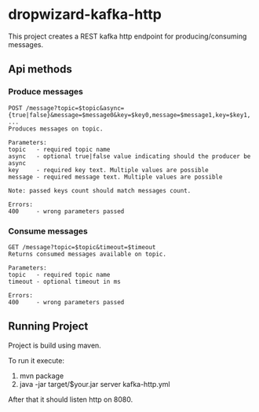# dropwizard-kafka-http

This project creates a REST kafka http endpoint for producing/consuming messages.

## Api methods

### Produce messages
```
POST /message?topic=$topic&async={true|false}&message=$message0&key=$key0,message=$message1,key=$key1, ...
Produces messages on topic.

Parameters:
topic   - required topic name
async   - optional true|false value indicating should the producer be async
key     - required key text. Multiple values are possible
message - required message text. Multiple values are possible

Note: passed keys count should match messages count.

Errors:
400     - wrong parameters passed
```

### Consume messages
```
GET /message?topic=$topic&timeout=$timeout
Returns consumed messages available on topic.

Parameters:
topic   - required topic name
timeout - optional timeout in ms

Errors:
400     - wrong parameters passed
```
## Running Project
Project is build using maven.

To run it execute:
1. mvn package
2. java -jar target/$your.jar server kafka-http.yml

After that it should listen http on 8080.

